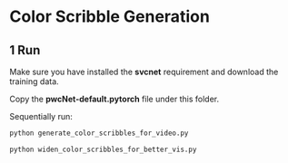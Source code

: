 # Color Scribble Generation

## 1 Run

Make sure you have installed the **svcnet** requirement and download the training data.

Copy the **pwcNet-default.pytorch** file under this folder.

Sequentially run:

```bash
python generate_color_scribbles_for_video.py
```

```bash
python widen_color_scribbles_for_better_vis.py
```
